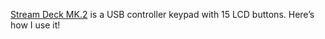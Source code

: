 [Stream Deck MK.2](https://www.elgato.com/en/stream-deck-mk2) is a USB controller keypad with 15 LCD buttons. Here’s how I use it!